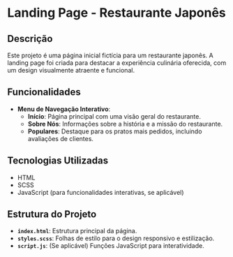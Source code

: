 # Landing Page - Restaurante Japonês 

## Descrição

Este projeto é uma página inicial fictícia para um restaurante japonês. A landing page foi criada para destacar a experiência culinária oferecida, com um design visualmente atraente e funcional.

## Funcionalidades

- **Menu de Navegação Interativo**: 
  - **Início**: Página principal com uma visão geral do restaurante.
  - **Sobre Nós**: Informações sobre a história e a missão do restaurante.
  - **Populares**: Destaque para os pratos mais pedidos, incluindo avaliações de clientes.

## Tecnologias Utilizadas

- HTML
- SCSS
- JavaScript (para funcionalidades interativas, se aplicável)

## Estrutura do Projeto

- **`index.html`**: Estrutura principal da página.
- **`styles.scss`**: Folhas de estilo para o design responsivo e estilização.
- **`script.js`**: (Se aplicável) Funções JavaScript para interatividade.